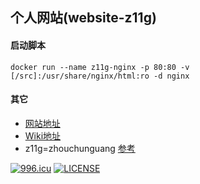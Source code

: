 ## 个人网站(website-z11g)

#### 启动脚本
```
docker run --name z11g-nginx -p 80:80 -v [/src]:/usr/share/nginx/html:ro -d nginx
```
#### 其它
- [网站地址](http://www.cg-zhou.top)
- [Wiki地址](https://github.com/cg-zhou/website-z11g/wiki)
- z11g=zhouchunguang [参考](https://en.wikipedia.org/wiki/Numeronym)

[![996.icu](https://img.shields.io/badge/link-996.icu-red.svg)](https://996.icu)
[![LICENSE](https://img.shields.io/badge/license-Anti%20996-blue.svg)](https://github.com/996icu/996.ICU/blob/master/LICENSE)
